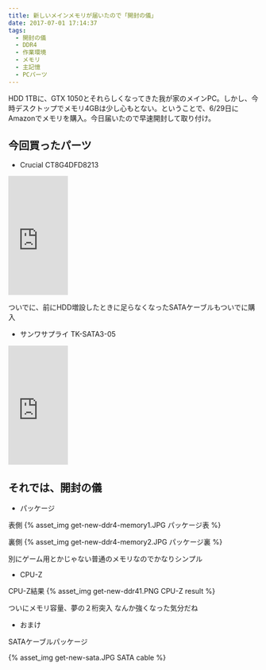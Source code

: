 ```yaml
---
title: 新しいメインメモリが届いたので「開封の儀」
date: 2017-07-01 17:14:37
tags: 
  - 開封の儀
  - DDR4 
  - 作業環境
  - メモリ
  - 主記憶
  - PCパーツ
---
```


HDD 1TBに、GTX 1050とそれらしくなってきた我が家のメインPC。しかし、今時デスクトップでメモリ4GBは少し心もとない。ということで、6/29日にAmazonでメモリを購入。今日届いたので早速開封して取り付け。

## 今回買ったパーツ

* Crucial CT8G4DFD8213

<iframe style="width:120px;height:240px;" marginwidth="0" marginheight="0" scrolling="no" frameborder="0" src="https://rcm-fe.amazon-adsystem.com/e/cm?ref=qf_sp_asin_til&t=underdolphin-22&m=amazon&o=9&p=8&l=as1&IS1=1&detail=1&asins=B00MMLUYVU&linkId=8e1323bbac4c135ce193f772496a95b4&bc1=ffffff&lt1=_top&fc1=333333&lc1=0066c0&bg1=ffffff&f=ifr">
    </iframe>

ついでに、前にHDD増設したときに足らなくなったSATAケーブルもついでに購入

* サンワサプライ TK-SATA3-05 

<iframe style="width:120px;height:240px;" marginwidth="0" marginheight="0" scrolling="no" frameborder="0" src="https://rcm-fe.amazon-adsystem.com/e/cm?ref=tf_til&t=underdolphin-22&m=amazon&o=9&p=8&l=as1&IS1=1&detail=1&asins=B00475S15U&linkId=03a1e3cbeed9afdf8e6d844b2531a760&bc1=ffffff&lt1=_top&fc1=333333&lc1=0066c0&bg1=ffffff&f=ifr">
    </iframe>

## それでは、開封の儀

* パッケージ

表側
{% asset_img get-new-ddr4-memory1.JPG パッケージ表 %}

裏側
{% asset_img get-new-ddr4-memory2.JPG パッケージ裏 %}

別にゲーム用とかじゃない普通のメモリなのでかなりシンプル

* CPU-Z

CPU-Z結果
{% asset_img get-new-ddr41.PNG CPU-Z result %}

ついにメモリ容量、夢の２桁突入
なんか強くなった気分だね

* おまけ

SATAケーブルパッケージ

{% asset_img get-new-sata.JPG SATA cable %}
